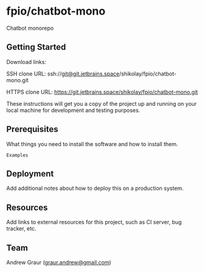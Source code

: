 # fpio/chatbot-mono

Chatbot monorepo

## Getting Started


Download links:

SSH clone URL: ssh://git@git.jetbrains.space/shikolay/fpio/chatbot-mono.git

HTTPS clone URL: https://git.jetbrains.space/shikolay/fpio/chatbot-mono.git



These instructions will get you a copy of the project up and running on your local machine for development and testing purposes.

## Prerequisites

What things you need to install the software and how to install them.

```
Examples
```

## Deployment

Add additional notes about how to deploy this on a production system.

## Resources

Add links to external resources for this project, such as CI server, bug tracker, etc.

## Team

Andrew Graur (graur.andrew@gmail.com)

